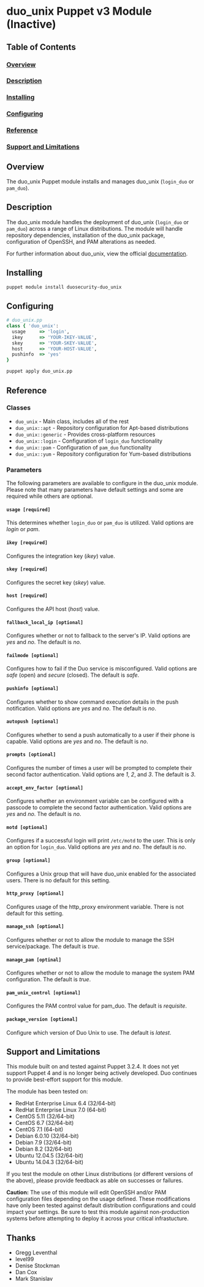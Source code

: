 # duo_unix Puppet v3 Module (Inactive)

## Table of Contents

### [Overview](#overview-1)
### [Description](#description-1)
### [Installing](#installing-1)
### [Configuring](#configuring-1)
### [Reference](#reference-1)
### [Support and Limitations](#support-and-limitations-1)

## Overview

The duo_unix Puppet module installs and manages duo_unix (`login_duo` or `pam_duo`).

## Description

The duo_unix module handles the deployment of duo_unix (`login_duo` or 
`pam_duo`) across a range of Linux distributions. The module will handle 
repository dependencies, installation of the duo_unix package, configuration 
of OpenSSH, and PAM alterations as needed.

For further information about duo_unix, view the official
[documentation](https://www.duosecurity.com/docs/duounix).

## Installing

```sh
puppet module install duosecurity-duo_unix
```

## Configuring

```ruby
# duo_unix.pp
class { 'duo_unix':
  usage     => 'login',
  ikey      => 'YOUR-IKEY-VALUE',
  skey      => 'YOUR-SKEY-VALUE',
  host      => 'YOUR-HOST-VALUE',
  pushinfo  => 'yes'
}
```

```sh
puppet apply duo_unix.pp
```

## Reference

### Classes

* `duo_unix` - Main class, includes all of the rest
* `duo_unix::apt` - Repository configuration for Apt-based distributions
* `duo_unix::generic` - Provides cross-platform resources
* `duo_unix::login` - Configuration of `login_duo` functionality
* `duo_unix::pam` - Configuration of `pam_duo` functionality
* `duo_unix::yum` - Repository configuration for Yum-based distributions

### Parameters

The following parameters are available to configure in the duo_unix module.
Please note that many parameters have default settings and some are required
while others are optional.

#### `usage [required]`
  This determines whether `login_duo` or `pam_duo` is utilized. Valid options are
  *login* or *pam*.

#### `ikey [required]`
  Configures the integration key (*ikey*) value.

#### `skey [required]`
  Configures the secret key (*skey*) value.

#### `host [required]`
  Configures the API host (*host*) value.

#### `fallback_local_ip [optional]`
  Configures whether or not to fallback to the server's IP. Valid options are 
  *yes* and *no*. The default is *no*.

#### `failmode [optional]`
  Configures how to fail if the Duo service is misconfigured. Valid options are 
  *safe* (open) and *secure* (closed). The default is *safe*.

#### `pushinfo [optional]`
  Configures whether to show command execution details in the push notification.
  Valid options are *yes* and *no*. The default is *no*.

#### `autopush [optional]`
  Configures whether to send a push automatically to a user if their phone is 
  capable. Valid options are *yes* and *no*. The default is *no*.

#### `prompts [optional]`
  Configures the number of times a user will be prompted to complete their second
  factor authentication. Valid options are *1*, *2*, and *3*. The default is *3*.

#### `accept_env_factor [optional]`
  Configures whether an environment variable can be configured with a passcode to
  complete the second factor authentication. Valid options are *yes* and *no*.
  The default is *no*.

#### `motd [optional]`
  Configures if a successful login will print `/etc/motd` to the user. This is
  only an option for `login_duo`. Valid options are *yes* and *no*. The default
  is *no*.

#### `group [optional]`
  Configures a Unix group that will have duo_unix enabled for the associated
  users. There is no default for this setting.

#### `http_proxy [optional]`
  Configures usage of the http_proxy environment variable. There is not default
  for this setting.

#### `manage_ssh [optional]`
  Configures whether or not to allow the module to manage the SSH service/package. 
  The default is *true*.

#### `manage_pam [optinal]`
  Configures whether or not to allow the module to manage the system PAM configuration.
  The default is *true*.

#### `pam_unix_control [optional]`
  Configures the PAM control value for pam_duo. The default is *requisite*.

#### `package_version [optional]`
  Configure which version of Duo Unix to use.
  The default is *latest*.

## Support and Limitations

This module built on and tested against Puppet 3.2.4. It does not yet support 
Puppet 4 and is no longer being actively developed. Duo continues to provide 
best-effort support for this module.

The module has been tested on:

* RedHat Enterprise Linux 6.4 (32/64-bit)
* RedHat Enterprise Linux 7.0 (64-bit)
* CentOS 5.11 (32/64-bit)
* CentOS 6.7 (32/64-bit)
* CentOS 7.1 (64-bit)
* Debian 6.0.10 (32/64-bit)
* Debian 7.9 (32/64-bit)
* Debian 8.2 (32/64-bit)
* Ubuntu 12.04.5 (32/64-bit)
* Ubuntu 14.04.3 (32/64-bit)

If you test the module on other Linux distributions (or different versions of 
the above), please provide feedback as able on successes or failures. 

**Caution:** The use of this module will edit OpenSSH and/or PAM configuration 
files depending on the usage defined. These modifications have only been tested
against default distribution configurations and could impact your settings. Be 
sure to test this module against non-production systems before attempting to 
deploy it across your critical infrastucture.

## Thanks
* Gregg Leventhal
* level99
* Denise Stockman
* Dan Cox
* Mark Stanislav
